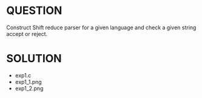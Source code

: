 # QUESTION
Construct Shift reduce parser for a given language and check a given string accept or reject.

# SOLUTION
- exp1.c
- exp1_1.png
- exp1_2.png
